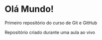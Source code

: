# Olá Mundo!
 Primeiro repositório do curso de Git e GitHub

 Repositório criado durante uma aula ao vivo
